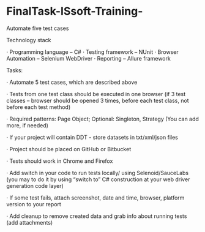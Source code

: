 # FinalTask-ISsoft-Training-
Automate five test cases

Technology stack

· Programming language – C#
· Testing framework – NUnit
· Browser Automation – Selenium WebDriver
· Reporting – Allure framework

Tasks:

· Automate 5 test cases, which are described above

· Tests from one test class should be executed in one browser (if 3 test classes – browser should be opened 3 times, before each test class, not before each test method)

· Required patterns: Page Object; Optional: Singleton, Strategy (You can add more, if needed)

· If your project will contain DDT - store datasets in txt/xml/json files

· Project should be placed on GitHub or Bitbucket

· Tests should work in Chrome and Firefox

· Add switch in your code to run tests locally/ using Selenoid/SauceLabs (you may to do it by using “switch to” C# construction at your web driver generation code layer)

· If some test fails, attach screenshot, date and time, browser, platform version to your report

· Add cleanup to remove created data and grab info about running tests (add attachments)
